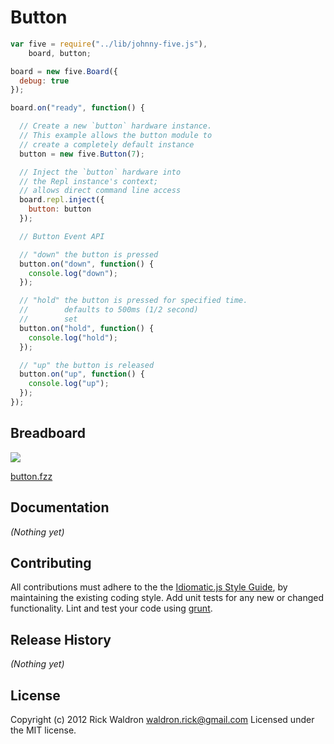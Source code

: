 # Button

```javascript
var five = require("../lib/johnny-five.js"),
    board, button;

board = new five.Board({
  debug: true
});

board.on("ready", function() {

  // Create a new `button` hardware instance.
  // This example allows the button module to
  // create a completely default instance
  button = new five.Button(7);

  // Inject the `button` hardware into
  // the Repl instance's context;
  // allows direct command line access
  board.repl.inject({
    button: button
  });

  // Button Event API

  // "down" the button is pressed
  button.on("down", function() {
    console.log("down");
  });

  // "hold" the button is pressed for specified time.
  //        defaults to 500ms (1/2 second)
  //        set
  button.on("hold", function() {
    console.log("hold");
  });

  // "up" the button is released
  button.on("up", function() {
    console.log("up");
  });
});

```

## Breadboard

<img src="https://raw.github.com/rwldrn/johnny-five/master/docs/breadboard/button.png">

[button.fzz](https://github.com/rwldrn/johnny-five/blob/master/docs/breadboard/button.fzz)


## Documentation

_(Nothing yet)_









## Contributing
All contributions must adhere to the the [Idiomatic.js Style Guide](https://github.com/rwldrn/idiomatic.js),
by maintaining the existing coding style. Add unit tests for any new or changed functionality. Lint and test your code using [grunt](https://github.com/cowboy/grunt).

## Release History
_(Nothing yet)_

## License
Copyright (c) 2012 Rick Waldron <waldron.rick@gmail.com>
Licensed under the MIT license.
